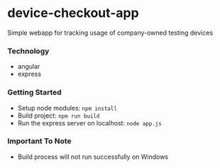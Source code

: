 # device-checkout-app
Simple webapp for tracking usage of company-owned testing devices

### Technology
- angular
- express

### Getting Started
- Setup node modules: ```npm install```
- Build project: ```npm run build```
- Run the express server on localhost: ```node app.js```

### Important To Note
- Build process will not run successfully on Windows